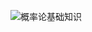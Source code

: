 ![概率论基础知识](https://github.com/olivefengsz/olivelovescience.github.io/assets/8655791/c6e4d9a2-24a1-41ca-b78a-1c442d7cd35f)


